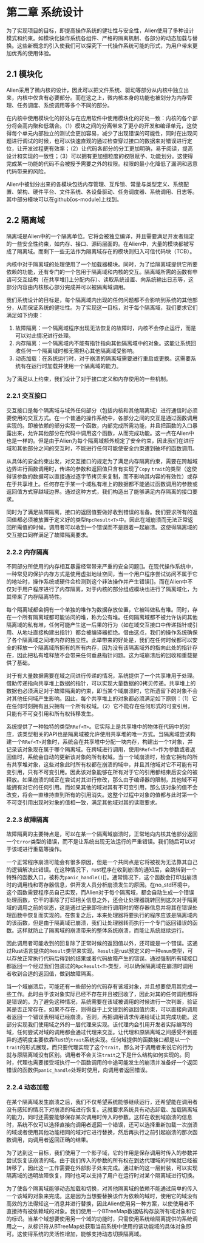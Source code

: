 # 第二章 系统设计

为了实现项目的目标，即提高操作系统的健壮性与安全性，Alien使用了多种设计模式和约束。如模块化操作系统各组件、严格的隔离机制、各部分的动态加载与替换。这些新概念的引入使我们可以探究下一代操作系统可能的形式，为用户带来更加优秀的使用体验。

## 2.1 模块化

Alien采用了微内核的设计，因此可以把文件系统、驱动等部分从内核中独立出来，内核中仅含有必要部分。而在这之上，微内核本身的功能也被划分为内存管理、任务调度、系统调用等多个不同的部分。

在内核中使用模块化的好处与在应用软件中使用模块化的好处一致：内核的各个部分将会高内聚和低耦合。（1）模块之间的分离带来了更小的开发和编译单元，这使得每个单元内部独立的测试会更加容易，减少了出现错误的可能性，同时在出现问题进行调试的时候，也可以快速直观的通过检查穿过接口的数据来对错误进行定位，让开发过程更有效率；（2）让代码各部分的分工更加明确，易于阅读，提高设计和实现的一致性；（3）可以拥有更加细粒度的权限赋予、功能划分。这使得完成某一功能的代码不会被授予需要之外的权限。权限的最小化降低了漏洞和恶意代码带来的风险。

Alien中被划分出来的各模块包括内存管理、互斥锁、常量与类型定义、系统配置、架构、硬件平台、文件系统、各设备驱动、任务调度器、系统调用、日志等。其中部分模块可以在github[os-module]上找到。

## 2.2 隔离域

隔离域是Alien中的一个隔离单位。它将会被独立编译，并且需要满足开发者规定的一些安全性约束，如内存、接口、源码层面的。在Alien中，大量的模块都被写成了隔离域。而剩下一些无法作为隔离域存在的模块则归入可信代码块（TCB）。

内核中对于隔离域的处理使用了一个加载器模块。同时，为了给隔离域提供它所要依赖的功能，还有专门的一个包用于隔离域和内核的交互。隔离域所需的函数有申请可交互结构（在共享堆[]上分配内存）、读取系统设置、向系统输出日志等，这部分内容由内核核心部分完成并可以被隔离域调用。

我们系统设计的目标是，每个隔离域内出现的任何问题都不会影响到系统的其他部分，从而保证系统的健壮性。为了实现这一目标，对于每个隔离域，我们要求它们满足如下约束：

1. 故障隔离：一个隔离域程序出现无法恢复的故障时，内核不会停止运行，而是可以对此情况进行处理。
2. 内存隔离：一个隔离域内不能有指针指向其他隔离域中的对象。这能让系统回收任何一个隔离域时都无需担心其他隔离域受影响。
3. 动态加载：在系统运行时，对于崩溃的隔离域需要进行重启或更换。这需要系统有在运行时加载并使用一个隔离域的能力。

为了满足以上约束，我们设计了对于接口定义和内存使用的一些机制。

### 2.2.1 交互接口

交互接口是每个隔离域与域外任何部分（包括内核和其他隔离域）进行通信时必须要使用的交互方式。在一个普通的操作系统中，各部分之间的交互是通过函数调用实现的。即被依赖的部分实现一个函数，内部完成所需功能，并且把函数的入口暴露出来，允许其他部分在代码中调用这个函数，从而完成功能。这一点在Alien中也是一样的。但是由于Alien为每个隔离域额外规定了安全约束，因此我们在进行域和其他部分之间的交互时，不能进行任何可能使安全约束遭到破坏的函数调用。

从具体的安全约束出发，对交互接口的规定为了满足内存隔离约束，需要在跨越域边界进行函数调用时，传递的参数和返回值只含有实现了`Copy` `trait`的类型（这使得该参数的数据可以直接通过逐字节拷贝来复制，而不影响其内容的有效性）或存在于共享堆上。任何存在于某一个域私有堆上的数据都不能通过函数调用的参数或返回值方式穿越域边界。通过这种方式，我们构造出了能够满足内存隔离的接口要求。

同时为了满足故障隔离，接口的返回值要做好收到错误的准备。我们要求所有的返回值都必须被放置于定义好的类型`RpcResult<T>`中。因此在域崩溃而无法正常返回所需值的时候，调用者可以收到一个错误而不是跟着一起崩溃。这使得隔离域的交互接口同样满足了故障隔离要求。

### 2.2.2 内存隔离

不同部分所使用的内存相互暴露经常带来严重的安全问题[]。在现代操作系统中，一种常见的保护内存方式是使用虚拟地址空间，当一个用户程序尝试访问不属于它的地址时，操作系统或硬件会检测到这个非法操作并产生错误[]。而在Alien中不仅对于用户程序进行了内存隔离，对于内核的部分组成模块也进行了隔离域化，为其带来了内存隔离特性。

每个隔离域都会拥有一个单独的堆作为数据存放位置，它被叫做私有堆。同时，存在一个所有隔离域都可能访问的堆，称为公有堆。任何隔离域都不被允许访问其他隔离域的私有堆，任何可能产生这一后果的行为（如在域交互接口中传递指针或引用、从地址直接构建出指针）都会被编译器拒绝。借由这点，我们的操作系统确保了各个隔离域之间堆内存的独立性。此举带来的好处是，我们在任何时候都可以安全的释放一个隔离域所拥有的所有内存，因为没有该隔离域外的指向此处的指针存在，因此把私有堆释放不会带来任何垂悬指针问题。这为域崩溃后的回收和重载提供了基础。

对于有大量数据需要在域之间进行传递的情况，系统提供了一个共享堆用于处理。借助传递指向共享堆上数据的指针，可以实现大量数据的0拷贝传递。共享堆上的数据也必须满足对于故障隔离的约束，即当某个域崩溃时，它所遗留下的对象不会对其他任何域产生影响。因此，每个共享堆上的对象都必须满足如下原则：（1）它在任何时刻拥有且只拥有一个所有权域。（2）它不能存在任何形式的可变引用，只能有不可变引用和所有权转移发生。

系统提供了一种独特的类型`RRef<T>`。它实际上是共享堆中的物体在代码中的对应，该类型相关的API也是隔离域被允许使用共享堆的唯一方式。当隔离域尝试构建一个`RRef<T>`对象时，系统会在共享堆中分配一块内存，构建出一个`T`对象，并记录该对象现在属于哪个隔离域。在跨域进行调用，使用`RRef<T>`作为参数或者返回值时，系统会自动的更新该对象的所有权域。当一个域崩溃时，检查它拥有的所有共享堆对象，这些对象此时所有权都在崩溃的域中，并且其他域对它不可能有可变引用，只有不可变引用。因此该对象能够在所有对于它的引用都结束后安全的被释放。如果崩溃的域正在尝试对其进行修改，那么由于编译器的限制，其他域不可能拥有对它的任何引用。而如果其他的域对其有不可变引用，那么该对象的值不会改变，将会一直维持直到所有的引用消失。这整个过程中对象的值都与此时第一个不可变引用出现时对象的值相一致，满足其他域对其的读取要求。

### 2.2.3 故障隔离

故障隔离的主要特点是，可以在某一个隔离域崩溃时，正常地向内核其他部分返回一个`Error`类型的错误，而不是让系统出现无法运行的严重错误。我们随后可以对于该域进行重载等操作。

一个正常程序崩溃可能会有很多原因，但是一个共同点是它将被视为无法靠其自己的逻辑解决此错误。在这种情况下，rust程序在收到崩溃的通知后，会跳转到一个特殊的函数入口，被称为`panic_handle()`[]。通常情况下，这个函数会打印出崩溃时的调用栈和寄存器信息，供开发人员分析崩溃发生的原因。在no_std环境中，这个函数需要程序员自己实现，而Alien对于每个隔离域，都会自动生成一个错误处理函数，它干的事除了打印相关信息之外，还会让处理器跳转回到这次对于隔离域的调用之前的状态，这是通过记录即将进行调用时的寄存器信息并将其在错误处理函数中恢复而实现的。在恢复之后，本来处理器将要执行的程序应该是隔离域内的该函数，但是由于隔离域已崩溃，我们让处理器转而执行一个专门返回错误的函数。这样就防止了隔离域的崩溃带来的整体系统崩溃，而能让系统继续运行。

因此调用者可能收到的回复除了正常时候的返回值以外，还可能是一个错误。这通过Rust语言提供的`Result`类型来实现。`Result`是rust预定义的一种`enum`类型，可以存放正常执行代码后得到的结果或者代码故障产生的错误。通过强制所有域接口都返回一个经过我们包装过的`RpcResult<T>`类型，可以确保隔离域在崩溃时调用者收到合适的返回值，做到故障隔离。

当一个域崩溃后，可能还有一些部分的代码存有该域对象，并且想要使用其完成一些工作。此时由于该对象实际已经不存在并且被回收了，因此对其的任何调用都将是错误的。为了避免这种情况，系统需要在该域被调用的时候进行一次判断，验证其是否正常存在。如果不存在，则得益于上文提到的返回值约束，可以直接向调用者返回一个错误表明域已经崩溃。否则，再把调用请求传递给域让其完成功能。这部分实现我们使用域之外的一层代理来实现。该代理内会引用开发者实际编写的域，任何尝试对域的调用都会通过代理来交互。让代理和原隔离域之间感受不到差异的透明度主要依靠Rust的`trait`系统实现。任何域提供的函数接口都是以一个`trait`的形式展现，而只要代理实现了这个`trait`，那么对于调用者来说它的行为就与原隔离域没有区别。调用者不会关注`trait`之下是什么结构如何实现的。同时，代理也需要接受域执行一个函数调用的中途可能发生的崩溃并准备好一个返回错误的函数供`panic_handle`处理时使用，向调用者返回错误。

### 2.2.4 动态加载

在某个隔离域发生崩溃之后，我们不仅希望系统能够继续运行，还希望能在调用者没有感知的情况下对崩溃的域进行恢复。这就要求系统具有动态卸载、加载隔离域的能力，同时还需要能够保存某次调用时传入的参数。这样在收到域崩溃的信息时，系统不仅可以选择直接向调用者返回一个错误，还可以选择重新加载一次崩溃的域或者使用其他功能相同的域对它进行替换，然后再执行之前引起崩溃的那次函数调用，向调用者返回正确的结果。

为了达到这一目标，我们使用了一个影子域，它的作用是保存调用时传入的参数并尝试恢复该崩溃的域。由于我们传入的参数的所有权在到达代理域的时候就已经被转移了，因此这一工作需要在外部影子处来完成。通过新的这一层封装，可以实现隔离域的透明故障恢复，同时也可以支持了用户在运行时对某个隔离域进行切换。

为了使各个隔离域能够动态加载和切换，对其他隔离域的依赖不能通过简单的传入一个该域的对象来完成。这是因为当想要替换该作为依赖的域时，使用它的域没有高效的方法得知这一消息并进行替换，因此Alien使用另一种方案，以使使用者不直接持有被依赖域的对象。我们使用一个BTreeMap数据结构存放所有域对象和它的标识。当某个域想要使用另一个域的功能时，只需使用系统给隔离提供的系统调用之一，从标识符从BTreeMap处获取当前系统中使用的该功能域的具体对象即可。这使得系统的灵活性增加，能够支持动态切换隔离域。
